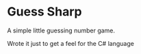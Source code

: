 # Guess Sharp

A simple little guessing number game. 
<br />

Wrote it just to get a feel for the C# language